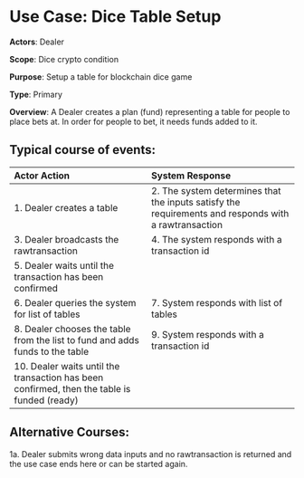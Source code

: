 Use Case: Dice Table Setup
=================================
**Actors**: Dealer

**Scope**: Dice crypto condition

**Purpose**: Setup a table for blockchain dice game

**Type**: Primary 

**Overview**: A Dealer creates a plan (fund) representing a table for people to place bets at.  In order for people to bet, it needs funds added to it.

Typical course of events:
----------------------

| Actor Action | System Response |
|:--------------|:----------------|
| 1. Dealer creates a table | 2. The system determines that the inputs satisfy the requirements and responds with a rawtransaction |
| 3. Dealer broadcasts the rawtransaction | 4. The system responds with a transaction id |
| 5. Dealer waits until the transaction has been confirmed |  |
| 6. Dealer queries the system for list of tables | 7. System responds with list of tables |
| 8. Dealer chooses the table from the list to fund and adds funds to the table | 9.  System responds with a transaction id |
| 10. Dealer waits until the transaction has been confirmed, then the table is funded (ready) | |


Alternative Courses:
-----------
1a. Dealer submits wrong data inputs and no rawtransaction is returned and the use case ends here or can be started again.


